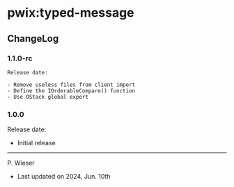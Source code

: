 # pwix:typed-message

## ChangeLog

### 1.1.0-rc

    Release date:

    - Remove useless files from client import
    - Define the IOrderableCompare() function
    - Use OStack global export

### 1.0.0

Release date:

- Initial release

---
P. Wieser
- Last updated on 2024, Jun. 10th
